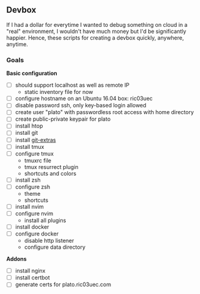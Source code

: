 ## Devbox

If I had a dollar for everytime I wanted to debug something on cloud in
a "real" environment, I wouldn't have much money but I'd be significantly
happier. Hence, these scripts for creating a devbox quickly, anywhere, anytime.

### Goals

**Basic configuration**

- [  ] should support localhost as well as remote IP
    - static inventory file for now
- [  ] configure hostname on an Ubuntu 16.04 box: ric03uec
- [  ] disable password ssh, only key-based login allowed
- [  ] create user "plato" with passwordless root access with home directory
- [  ] create public-private keypair for plato
- [  ] install htop
- [  ] install git
- [  ] install [git-extras](https://github.com/tj/git-extras/blob/master/Installation.md)
- [  ] install tmux
- [  ] configure tmux
    - tmuxrc file
    - tmux resurrect plugin
    - shortcuts and colors
- [  ] install zsh
- [  ] configure zsh
    - theme
    - shortcuts
- [  ] install nvim
- [  ] configure nvim
    - install all plugins
- [  ] install docker
- [  ] configure docker
    - disable http listener
    - configure data directory

**Addons**
- [  ] install nginx
- [  ] install certbot
- [  ] generate certs for plato.ric03uec.com
